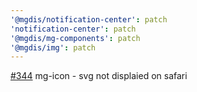 ```yaml
---
'@mgdis/notification-center': patch
'notification-center': patch
'@mgdis/mg-components': patch
'@mgdis/img': patch
---
```


[#344](https://gitlab.mgdis.fr/core/core-ui/core-ui/-/issues/344) mg-icon - svg not displaied on safari
